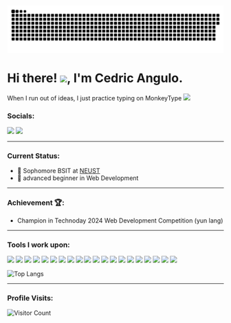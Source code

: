 ![snake-graph](/github-user-contribution.svg)
 
# Hi there! <img src="https://media.giphy.com/media/hvRJCLFzcasrR4ia7z/giphy.gif" width="30px">, I'm **Cedric Angulo**.
When I run out of ideas, I just practice typing on MonkeyType <img src="https://media.giphy.com/media/WUlplcMpOCEmTGBtBW/giphy.gif" width="30">

### Socials:

<a href="https://www.facebook.com/bryan308.20"><img src="https://img.shields.io/badge/Angulo Cedric-1877F2?style=for-the-badge&logo=facebook&logoColor=white"></a>
<a href="https://m.me/bryan308.20"><img src="https://img.shields.io/badge/Angulo Cedric-1877F2?style=for-the-badge&logo=messenger&logoColor=white"></a>

-----

### Current Status:

- 💼 Sophomore BSIT at <a href="https://neust.edu.ph/" target="_blank">NEUST</a>
- 🌱 advanced beginner in Web Development

-----

### Achievement 🏆:

- Champion in Technoday 2024 Web Development Competition (yun lang)

-----

### Tools I work upon:

<img src="https://img.shields.io/badge/html5-%23E34F26.svg?style=for-the-badge&logo=html5&logoColor=white"> <img src="https://img.shields.io/badge/css3%20-%2314354C.svg?&style=for-the-badge&logo=css3&logoColor=white"> <img src="https://img.shields.io/badge/tailwindcss-0F172A.svg?&style=for-the-badge&logo=TailwindCSS&logoColor=38BDF8"> <img src="https://img.shields.io/badge/javascript%20-%23323330.svg?&style=for-the-badge&logo=javascript&logoColor=%23F7DF1E"> <img src="https://img.shields.io/badge/Node%20js-339933?style=for-the-badge&logo=nodedotjs&logoColor=white"> <img src="https://img.shields.io/badge/php-%23777BB4.svg?style=for-the-badge&logo=php&logoColor=white"> <img src="https://img.shields.io/badge/c++-%2300599C.svg?style=for-the-badge&logo=c%2B%2B&logoColor=white"> <img src="https://img.shields.io/badge/mysql-%2300000f.svg?style=for-the-badge&logo=mysql&logoColor=white"> <img src="https://img.shields.io/badge/XAMPP-white?logo=xampp&logoColor=fb7a24&style=for-the-badge"> <img src="https://img.shields.io/badge/Composer-885630?style=for-the-badge&logo=Composer&logoColor=white"> <img src="https://img.shields.io/badge/vercel-%23000000.svg?style=for-the-badge&logo=vercel&logoColor=white"> <img src="https://img.shields.io/badge/-VS%20Code-000000?style=for-the-badge&logo=Visual-studio-code&logoColor=blue"> <img src="https://img.shields.io/badge/Adobe%20Photoshop-31A8FF?style=for-the-badge&logo=Adobe%20Photoshop&logoColor=black"> <img src="https://img.shields.io/badge/prettier-1A2C34?style=for-the-badge&logo=prettier&logoColor=F7BA3E"> <img src="https://img.shields.io/badge/Brave-FF1B2D?style=for-the-badge&logo=Brave&logoColor=white"> <img src="https://img.shields.io/badge/Git-F1502F?style=for-the-badge&logo=Git&logoColor=white"> <img src="https://img.shields.io/badge/npm-%23CB3837.svg?style=for-the-badge&logo=npm&logoColor=white"> <img src="https://img.shields.io/badge/nextjs-%23000000.svg?style=for-the-badge&logo=nextdotjs&logoColor=white"> <img src="https://img.shields.io/badge/mdx-%23000000.svg?style=for-the-badge&logo=mdx&logoColor=white"> <img src="https://img.shields.io/badge/GitHub%20Copilot-000000?style=for-the-badge&logo=github-copilot&logoColor=white">
<!-- <img src="https://img.shields.io/badge/Reactjs-23272F?style=for-the-badge&logo=React&logoColor=58c4dc"> -->

<!-- 
![Top Langs](https://github-readme-stats.vercel.app/api/top-langs/?username=bryan308&layout=compact&theme=light) 
-->
![Top Langs](https://github-readme-stats.vercel.app/api/top-langs/?username=bryan308&theme=midnight-purple&hide_progress=true&cache_seconds=21600)

-----

### Profile Visits:
![Visitor Count](https://profile-counter.glitch.me/{bryan308}/count.svg)
